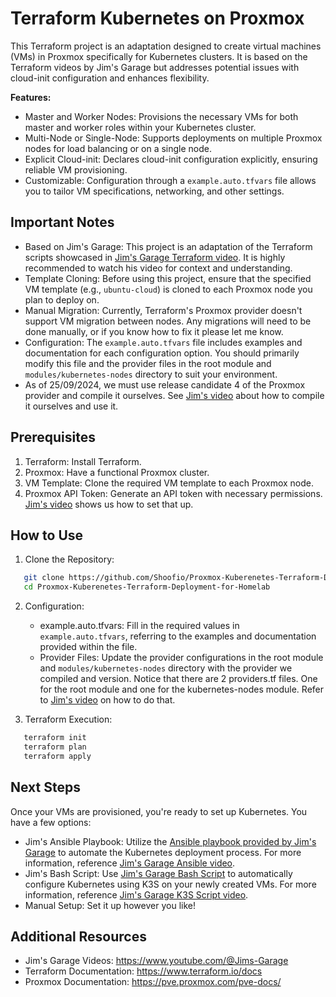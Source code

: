 # Terraform Kubernetes on Proxmox

This Terraform project is an adaptation designed to create virtual machines (VMs) in Proxmox specifically for Kubernetes clusters. It is based on the Terraform videos by Jim's Garage but addresses potential issues with cloud-init configuration and enhances flexibility.

**Features:**

- Master and Worker Nodes: Provisions the necessary VMs for both master and worker roles within your Kubernetes cluster.
- Multi-Node or Single-Node:  Supports deployments on multiple Proxmox nodes for load balancing or on a single node.
- Explicit Cloud-init:  Declares cloud-init configuration explicitly, ensuring reliable VM provisioning.
- Customizable: Configuration through a `example.auto.tfvars` file allows you to tailor VM specifications, networking, and other settings.

## Important Notes

- Based on Jim's Garage: This project is an adaptation of the Terraform scripts showcased in  [Jim's Garage Terraform video](https://www.youtube.com/watch?v=ZGWn6xREdDE). It is highly recommended to watch his video for context and understanding. 
- Template Cloning: Before using this project, ensure that the specified VM template (e.g., `ubuntu-cloud`) is cloned to each Proxmox node you plan to deploy on.
- Manual Migration: Currently, Terraform's Proxmox provider doesn't support VM migration between nodes. Any migrations will need to be done manually, or if you know how to fix it please let me know.
- Configuration: The `example.auto.tfvars` file includes examples and documentation for each configuration option. You should primarily modify this file and the provider files in the root module and `modules/kubernetes-nodes` directory to suit your environment. 
- As of 25/09/2024, we must use release candidate 4 of the Proxmox provider and compile it ourselves. See [Jim's video](https://www.youtube.com/watch?v=ZGWn6xREdDE&t=1104s) about how to compile it ourselves and use it.

## Prerequisites

1. Terraform: Install Terraform.
2. Proxmox: Have a functional Proxmox cluster.
3. VM Template: Clone the required VM template to each Proxmox node.
4. Proxmox API Token: Generate an API token with necessary permissions. [Jim's video](https://www.youtube.com/watch?v=ZGWn6xREdDE) shows us how to set that up.

## How to Use

1. Clone the Repository:
```bash
   git clone https://github.com/Shoofio/Proxmox-Kuberenetes-Terraform-Deployment-for-Homelab.git
   cd Proxmox-Kuberenetes-Terraform-Deployment-for-Homelab
```

2. Configuration:
   - example.auto.tfvars:  Fill in the required values in `example.auto.tfvars`, referring to the examples and documentation provided within the file.
   - Provider Files: Update the provider configurations in the root module and `modules/kubernetes-nodes` directory with the provider we compiled and version. Notice that there are 2 providers.tf files. One for the root module and one for the kubernetes-nodes module. Refer to [Jim's video](https://www.youtube.com/watch?v=ZGWn6xREdDE) on how to do that.

3. Terraform Execution:
```bash
   terraform init 
   terraform plan 
   terraform apply 
```

## Next Steps

Once your VMs are provisioned, you're ready to set up Kubernetes. You have a few options:

- Jim's Ansible Playbook: Utilize the [Ansible playbook provided by Jim's Garage](https://github.com/JamesTurland/JimsGarage/tree/main/Ansible/Playbooks/RKE2) to automate the Kubernetes deployment process. For more information, reference [Jim's Garage Ansible video](https://www.youtube.com/watch?v=AnYmetq_Ekc).
- Jim's Bash Script:  Use [Jim's Garage Bash Script](https://github.com/JamesTurland/JimsGarage/tree/main/Kubernetes/K3S-Deploy) to automatically configure Kubernetes using K3S on your newly created VMs. For more information, reference [Jim's Garage K3S Script video](https://www.youtube.com/watch?v=6k8BABDXeZI).
- Manual Setup:  Set it up however you like!

## Additional Resources

- Jim's Garage Videos: https://www.youtube.com/@Jims-Garage
- Terraform Documentation: https://www.terraform.io/docs
- Proxmox Documentation: https://pve.proxmox.com/pve-docs/ 